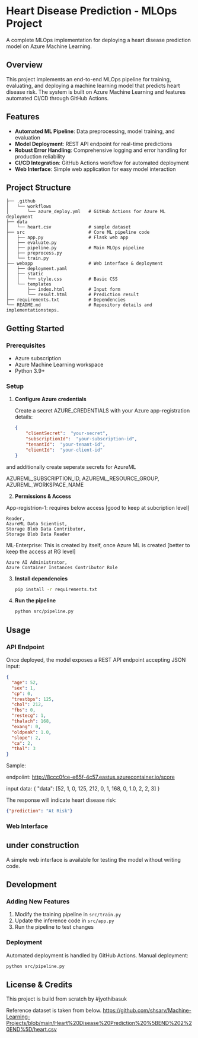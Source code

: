 # Heart Disease Prediction - MLOps Project

A complete MLOps implementation for deploying a heart disease prediction model on Azure Machine Learning.

## Overview

This project implements an end-to-end MLOps pipeline for training, evaluating, and deploying a machine learning model that predicts heart disease risk. The system is built on Azure Machine Learning and features automated CI/CD through GitHub Actions.

## Features

- **Automated ML Pipeline**: Data preprocessing, model training, and evaluation
- **Model Deployment**: REST API endpoint for real-time predictions
- **Robust Error Handling**: Comprehensive logging and error handling for production reliability
- **CI/CD Integration**: GitHub Actions workflow for automated deployment
- **Web Interface**: Simple web application for easy model interaction

## Project Structure

```
├── .github
│   └── workflows
│       └── azure_deploy.yml   # GitHub Actions for Azure ML deployment
├── data
│   └── heart.csv              # sample dataset
├── src                        # Core ML pipeline code
│   ├── app.py                 # Flask web app
│   ├── evaluate.py
│   ├── pipeline.py            # Main MLOps pipeline
│   ├── preprocess.py
│   └── train.py
├── webapp                     # Web interface & deployment
│   ├── deployment.yaml        
│   ├── static
│   │   └── style.css          # Basic CSS
│   └── templates
│       ├── index.html         # Input form
│       └── result.html        # Prediction result
├── requirements.txt           # Dependencies
└── README.md                  # Repository details and implementationsteps.
```

## Getting Started

### Prerequisites

- Azure subscription
- Azure Machine Learning workspace
- Python 3.9+

### Setup

1. **Configure Azure credentials**

   Create a secret AZURE_CREDENTIALS with your Azure app-registration details:
   ```json
   {
       "clientSecret":  "your-secret",
       "subscriptionId":  "your-subscription-id",
       "tenantId":  "your-tenant-id",
       "clientId":  "your-client-id"
   }
   ```
and additionally create seperate secrets for AzureML

AZUREML_SUBSCRIPTION_ID,
AZUREML_RESOURCE_GROUP,
AZUREML_WORKSPACE_NAME

2. **Permissions & Access**

App-registrion-1: requires below access [good to keep at subcription level]

    Reader,
    AzureML Data Scientist,
    Storage Blob Data Contributor,
    Storage Blob Data Reader

ML-Enterprise: This is created by itself, once Azure ML is created [better to keep the access at RG level]

    Azure AI Administrator,
    Azure Container Instances Contributor Role



3. **Install dependencies**

   ```bash
   pip install -r requirements.txt
   ```


4. **Run the pipeline**

   ```bash
   python src/pipeline.py
   ```

## Usage

### API Endpoint

Once deployed, the model exposes a REST API endpoint accepting JSON input:

```json
{
  "age": 52, 
  "sex": 1, 
  "cp": 0, 
  "trestbps": 125, 
  "chol": 212,
  "fbs": 0, 
  "restecg": 1, 
  "thalach": 168, 
  "exang": 0, 
  "oldpeak": 1.0,
  "slope": 2, 
  "ca": 2, 
  "thal": 3
}
```
Sample: 

endpoiint: http://8ccc0fce-e65f-4c57.eastus.azurecontainer.io/score

input data:
{
  "data": [52, 1, 0, 125, 212, 0, 1, 168, 0, 1.0, 2, 2, 3]
}

The response will indicate heart disease risk:

```json
{"prediction": "At Risk"}
```

### Web Interface
## under construction
A simple web interface is available for testing the model without writing code.


## Development

### Adding New Features

1. Modify the training pipeline in `src/train.py`
2. Update the inference code in `src/app.py`
3. Run the pipeline to test changes

### Deployment

Automated deployment is handled by GitHub Actions. Manual deployment:

```bash
python src/pipeline.py
```

## License & Credits

This project is build from scratch by #jyothibasuk

Reference dataset is taken from below.
https://github.com/shsarv/Machine-Learning-Projects/blob/main/Heart%20Disease%20Prediction%20%5BEND%202%20END%5D/heart.csv
